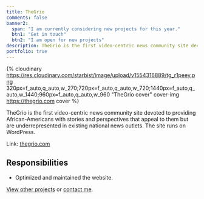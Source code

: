 ```yaml
---
title: TheGrio
comments: false
banner2:
  span: "I am currently considering new projects for this year."
  btn1: "Get in touch"
  btn2: "I am open for new projects"
description: TheGrio is the first video-centric news community site devoted to providing African-Americans with stories and perspectives that appeal to them but are underrepresented in existing national news outlets.
portfolio: true
---
```


{% cloudinary https://res.cloudinary.com/starbist/image/upload/v1554316889/tg_r1peey.png 320px=f_auto,q_auto,w_270;720px=f_auto,q_auto,w_720;1440px=f_auto,q_auto,w_1440;960px=f_auto,q_auto,w_960 "TheGrio cover" cover-img https://thegrio.com cover %}

TheGrio is the first video-centric news community site devoted to providing African-Americans with stories and perspectives that appeal to them but are underrepresented in existing national news outlets. The site runs on WordPress.

Link: [thegrio.com](//thegrio.com)

## Responsibilities

- Optimized and maintained the website.

[View other projects](/portfolio/) or [contact me](/about-me/).
